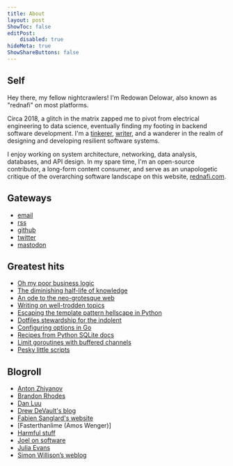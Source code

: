 ```yaml
---
title: About
layout: post
ShowToc: false
editPost:
    disabled: true
hideMeta: true
ShowShareButtons: false
---
```


## Self

Hey there, my fellow nightcrawlers! I'm Redowan Delowar, also known as "rednafi" on most
platforms.

Circa 2018, a glitch in the matrix zapped me to pivot from electrical engineering to data
science, eventually finding my footing in backend software development. I'm a [tinkerer],
[writer], and a wanderer in the realm of designing and developing resilient software
systems.

I enjoy working on system architecture, networking, data analysis, databases, and API
design. In my spare time, I'm an open-source contributor, a long-form content consumer, and
serve as an unapologetic critique of the overarching software landscape on this website,
[rednafi.com].

## Gateways

-   [email]
-   [rss]
-   [github]
-   [twitter]
-   [mastodon]

## Greatest hits

-   [Oh my poor business logic]
-   [The diminishing half-life of knowledge]
-   [An ode to the neo-grotesque web]
-   [Writing on well-trodden topics]
-   [Escaping the template pattern hellscape in Python]
-   [Dotfiles stewardship for the indolent]
-   [Configuring options in Go]
-   [Recipes from Python SQLite docs]
-   [Limit goroutines with buffered channels]
-   [Pesky little scripts]

## Blogroll

-   [Anton Zhiyanov]
-   [Brandon Rhodes]
-   [Dan Luu]
-   [Drew DeVault's blog]
-   [Fabien Sanglard's website]
-   [Fasterthanlime (Amos Wenger)]
-   [Harmful stuff]
-   [Joel on software]
-   [Julia Evans]
-   [Simon Willison’s weblog]

<!-- Self -->

[rednafi.com]: /
[writer]: /archives/
[tinkerer]: /tags/til/

<!-- Geteways -->

[email]: mailto:redowan.nafi@gmail.com
[rss]: https://rednafi.com/index.xml
[github]: https://github.com/rednafi
[twitter]: https://twitter.com/rednafi
[mastodon]: https://fosstodon.org/@rednafi

<!-- Greatest hits -->

[oh my poor business logic]: /misc/oh_my_poor_business_logic/
[the diminishing half-life of knowledge]: /misc/diminishing_half_life_of_knowledge/
[an ode to the neo-grotesque web]: /zephyr/an_ode_to_the_neo_grotesque_web/
[writing on well-trodden topics]: /zephyr/writing_on_well_trodden_topics/
[escaping the template pattern hellscape in Python]: /python/escape_template_pattern/
[dotfiles stewardship for the indolent]: /misc/dotfile_stewardship_for_the_indolent/
[configuring options in Go]: /go/configure_options/
[recipes from python sqlite docs]: /python/recipes_from_python_sqlite_docs/
[limit goroutines with buffered channels]: /go/limit_goroutines_with_buffered_channels/
[pesky little scripts]: /misc/pesky_little_scripts/

<!-- Blogroll -->

[anton zhiyanov]: https://antonz.org/
[brandon rhodes]: https://rhodesmill.org/brandon/
[dan luu]: https://danluu.com/
[drew devault's blog]: https://drewdevault.com/
[fabien sanglard's website]: https://fabiensanglard.net/
[fasterthanlime (fasterthanlime)]: https://fasterthanli.me/
[harmful stuff]: https://harmful.cat-v.org/
[joel on software]: https://www.joelonsoftware.com/
[julia evans]: https://jvns.ca/
[simon willison’s weblog]: https://simonwillison.net/
